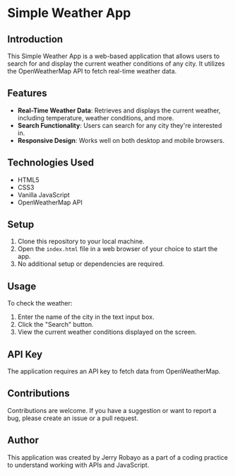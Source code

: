 # Simple Weather App

## Introduction
This Simple Weather App is a web-based application that allows users to search for and display the current weather conditions of any city. It utilizes the OpenWeatherMap API to fetch real-time weather data.

## Features
- **Real-Time Weather Data**: Retrieves and displays the current weather, including temperature, weather conditions, and more.
- **Search Functionality**: Users can search for any city they're interested in.
- **Responsive Design**: Works well on both desktop and mobile browsers.

## Technologies Used
- HTML5
- CSS3
- Vanilla JavaScript
- OpenWeatherMap API

## Setup
1. Clone this repository to your local machine.
2. Open the `index.html` file in a web browser of your choice to start the app.
3. No additional setup or dependencies are required.

## Usage
To check the weather:
1. Enter the name of the city in the text input box.
2. Click the "Search" button.
3. View the current weather conditions displayed on the screen.

## API Key
The application requires an API key to fetch data from OpenWeatherMap.

## Contributions
Contributions are welcome. If you have a suggestion or want to report a bug, please create an issue or a pull request.

## Author
This application was created by Jerry Robayo as a part of a coding practice to understand working with APIs and JavaScript.
